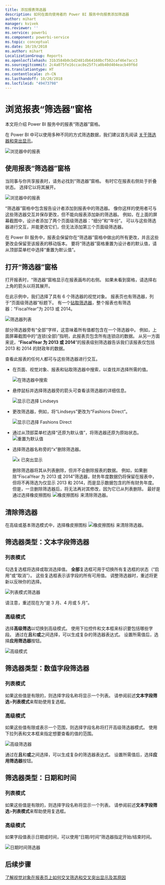 ```yaml
---
title: 添加报表筛选器
description: 如何在面向使用者的 Power BI 服务中向报表添加筛选器
author: mihart
manager: kvivek
ms.reviewer: ''
ms.service: powerbi
ms.component: powerbi-service
ms.topic: conceptual
ms.date: 10/19/2018
ms.author: mihart
LocalizationGroup: Reports
ms.openlocfilehash: 31b3584b0cbd2481db64160bcf502caf46e7acc3
ms.sourcegitcommit: 2c4a075fe16ccac8e25f7ca0b40d404eacb49f6d
ms.translationtype: HT
ms.contentlocale: zh-CN
ms.lasthandoff: 10/20/2018
ms.locfileid: "49473798"
---
```

# <a name="take-a-tour-of-the-report-filters-pane"></a>浏览报表“筛选器”窗格
本文将介绍 Power BI 服务中的报表“筛选器”窗格。

在 Power BI 中可以使用多种不同的方式筛选数据，我们建议首先阅读 [关于筛选器和突出显示](../power-bi-reports-filters-and-highlighting.md)。

![浏览器中的报表](media/end-user-report-filter/power-bi-browser.png)

## <a name="working-with-the-report-filters-pane"></a>使用报表“筛选器”窗格
当同事与你共享报表时，请务必找到“筛选器”窗格。 有时它在报表右侧处于折叠状态。 选择它以将其展开。   

![浏览器中的报表](media/end-user-report-filter/power-bi-expanded.png)

“筛选器”窗格中包含报告设计者添加到报表中的筛选器。 像你这样的使用者可与这些筛选器交互并保存更改，但不能向报表添加新的筛选器。 例如，在上面的屏幕截图中，设计者添加了两个页面级筛选器：“细分”和“年份”。 可以与这些筛选器进行交互，并能更改它们，但无法添加第三个页面级筛选器。

在 Power BI 服务中，报表会保留你在“筛选器”窗格中做出的所有更改，并且这些更改会保留至该报表的移动版本。 要将“筛选器”窗格重置为设计者的默认值，请从顶部菜单栏中选择“重置为默认值”。     

## <a name="open-the-filters-pane"></a>打开“筛选器”窗格
打开报表时，“筛选器”窗格显示在报表画布的右侧。 如果未看到窗格，请选择右上角的箭头以将其展开。  

在此示例中，我们选择了具有 6 个筛选器的视觉对象。 报表页也有筛选器，列于“页面级筛选器”标题下。 有一个[钻取筛选器](../power-bi-report-add-filter.md)，整个报表也有筛选器：“FiscalYear”为 2013 或 2014。

![筛选器列表](media/end-user-report-filter/power-bi-filter-list.png)

部分筛选器旁有“全部”字样，这意味着所有值都包含在一个筛选器中。  例如，上面屏幕截图中的“连锁(全部)”指明，此报表页包含所有连锁店的数据。  从另一方面来说，“**FiscalYear 为 2013 或 2014**”的报表级别筛选器告诉我们该报表仅包括 2013 和 2014 的财政年的数据。

查看此报表的任何人都可与这些筛选器进行交互。

- 在页面、视觉对象、报表和钻取筛选器中搜索，以查找并选择所需的值。 

    ![在筛选器中搜索](media/end-user-report-filter/power-bi-filter-search.png)

- 悬停鼠标并选择筛选器旁的箭头可查看该筛选器的详细信息。
  
   ![显示已选择 Lindseys](media/end-user-report-filter/power-bi-expan-filter.png)
* 更改筛选器，例如，将“Lindseys”更改为“Fashions Direct”。
  
     ![显示已选择 Fashions Direct](media/end-user-report-filter/power-bi-filter-chain.png)

* 通过从顶部菜单栏选择“还原为默认值”，将筛选器还原为原始状态。    
    ![重置为默认值](media/end-user-report-filter/power-bi-reset-to-default.png)
    
* 选择筛选器名称旁的“x”删除筛选器。
  
    ![x 已突出显示](media/end-user-report-filter/power-bi-delete-filter.png)

  删除筛选器将其从列表删除，但并不会删除报表的数据。  例如，如果删除“FiscalYear 为 2013 或 2014”筛选器，财务年度数据仍将保留在报表中，但将不再筛选为仅显示 2013 和 2014，而是显示数据包含的所有财务年度。  但是，一旦删除筛选器后，将无法再对其修改，因为它已从列表删除。 最好是通过选择橡皮擦图标 ![橡皮擦图标](media/end-user-report-filter/power-bi-eraser-icon.png) 来清除筛选器。
  
  



## <a name="clear-a-filter"></a>清除筛选器
 在高级或基本筛选模式中，选择橡皮擦图标  ![橡皮擦图标](media/end-user-report-filter/pbi_erasericon.jpg) 来清除筛选器。 


## <a name="types-of-filters-text-field-filters"></a>筛选器类型：文本字段筛选器
### <a name="list-mode"></a>列表模式
勾选复选框将选择或取消选择值。 **全部**复选框可用于切换所有复选框的状态（“启用”或“取消”）。 这些复选框表示该字段的所有可用值。  调整筛选器时，重述将更新以反映你的选择。 

![列表模式筛选器](media/end-user-report-filter/power-bi-restatement-new.png)

请注意，重述现在为“是 3 月、4 月或 5 月”。

### <a name="advanced-mode"></a>高级模式
选择**高级筛选**以切换到高级模式。 使用下拉控件和文本框来标识要包括哪些字段。 通过在**且**和**或**之间选择，可以生成复杂的筛选器表达式。 设置所需值后，选择**应用筛选器**按钮。  

![高级模式](media/end-user-report-filter/power-bi-advanced.png)

## <a name="types-of-filters-numeric-field-filters"></a>筛选器类型：数值字段筛选器
### <a name="list-mode"></a>列表模式
如果这些值是有限的，则选择字段名称将显示一个列表。  请参阅前述**文本字段筛选**&gt;**列表模式**来帮助使用复选框。   

### <a name="advanced-mode"></a>高级模式
如果这些值有限或表示一个范围，则选择字段名称将打开高级筛选器模式。 使用下拉列表和文本框来指定想要查看的值的范围。 

![高级筛选器](media/end-user-report-filter/power-bi-dropdown-and-text.png)

通过在**且**和**或**之间选择，可以生成复杂的筛选器表达式。 设置所需值后，选择**应用筛选器**按钮。

## <a name="types-of-filters-date-and-time"></a>筛选器类型：日期和时间
### <a name="list-mode"></a>列表模式
如果这些值是有限的，则选择字段名称将显示一个列表。  请参阅前述**文本字段筛选**&gt;**列表模式**来帮助使用复选框。   

### <a name="advanced-mode"></a>高级模式
如果字段值表示日期或时间，可以使用“日期/时间”筛选器指定开始/结束时间。  

![日期时间筛选器](media/end-user-report-filter/pbi_date-time-filters.png)


## <a name="next-steps"></a>后续步骤
[了解视觉对象在报表页上如何交叉筛选和交叉突出显示及其原因](end-user-interactions.md)